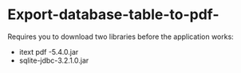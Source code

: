 # Export-database-table-to-pdf-
Requires  you to download two libraries before the application works:
- itext pdf -5.4.0.jar 
- sqlite-jdbc-3.2.1.0.jar
